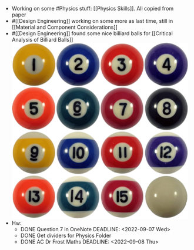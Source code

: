 - Working on some #Physics  stuff: [[Physics Skills]]. All copied from paper
- #[[Design Engineering]] working on some more as last time, still in [[Material and Component Considerations]]
- #[[Design Engineering]] found some nice billiard balls for [[Critical Analysis of Billiard Balls]] ![Balls asset](../assets/balls-removebg-preview_1662482988361_0.png)
- Hw:
	- DONE Question 7 in OneNote
	  DEADLINE: <2022-09-07 Wed>
	- DONE Get dividers for Physics Folder
	- DONE AC Dr Frost Maths
	  DEADLINE: <2022-09-08 Thu>